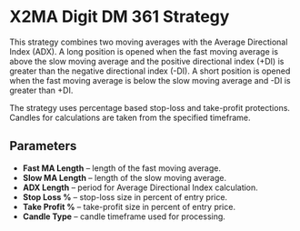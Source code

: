 # X2MA Digit DM 361 Strategy

This strategy combines two moving averages with the Average Directional Index (ADX).
A long position is opened when the fast moving average is above the slow moving average and the positive directional index (+DI) is greater than the negative directional index (-DI).
A short position is opened when the fast moving average is below the slow moving average and -DI is greater than +DI.

The strategy uses percentage based stop-loss and take-profit protections. Candles for calculations are taken from the specified timeframe.

## Parameters
- **Fast MA Length** – length of the fast moving average.
- **Slow MA Length** – length of the slow moving average.
- **ADX Length** – period for Average Directional Index calculation.
- **Stop Loss %** – stop-loss size in percent of entry price.
- **Take Profit %** – take-profit size in percent of entry price.
- **Candle Type** – candle timeframe used for processing.

